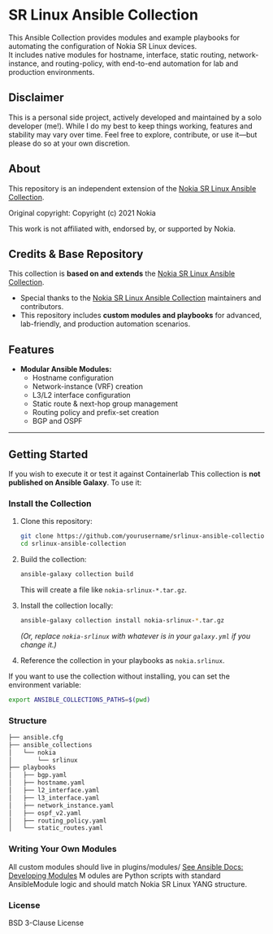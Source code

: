 # SR Linux Ansible Collection

This Ansible Collection provides modules and example playbooks for automating the configuration of Nokia SR Linux devices.  
It includes native modules for hostname, interface, static routing, network-instance, and routing-policy, with end-to-end automation for lab and production environments.

## Disclaimer
This is a personal side project, actively developed and maintained by a solo developer (me!). While I do my best to keep things working, features and stability may vary over time. Feel free to explore, contribute, or use it—but please do so at your own discretion.

## About

This repository is an independent extension of the [Nokia SR Linux Ansible Collection](https://github.com/nokia/srlinux-ansible-collection).

Original copyright:
  Copyright (c) 2021 Nokia

This work is not affiliated with, endorsed by, or supported by Nokia.

## Credits & Base Repository

This collection is **based on and extends** the [Nokia SR Linux Ansible Collection](https://github.com/nokia/srlinux-ansible-collection).

- Special thanks to the [Nokia SR Linux Ansible Collection](https://github.com/nokia/srlinux-ansible-collection) maintainers and contributors.
- This repository includes **custom modules and playbooks** for advanced, lab-friendly, and production automation scenarios.

## Features

- **Modular Ansible Modules:**  
  - Hostname configuration
  - Network-instance (VRF) creation
  - L3/L2 interface configuration
  - Static route & next-hop group management
  - Routing policy and prefix-set creation
  - BGP and OSPF 

---

## Getting Started

If you wish to execute it or test it against Containerlab 
This collection is **not published on Ansible Galaxy**. To use it:

### **Install the Collection**

1. Clone this repository:
    ```sh
    git clone https://github.com/yourusername/srlinux-ansible-collection.git
    cd srlinux-ansible-collection
    ```

2. Build the collection:
    ```sh
    ansible-galaxy collection build
    ```
    This will create a file like `nokia-srlinux-*.tar.gz`.

3. Install the collection locally:
    ```sh
    ansible-galaxy collection install nokia-srlinux-*.tar.gz
    ```
    *(Or, replace `nokia-srlinux` with whatever is in your `galaxy.yml` if you change it.)*

4. Reference the collection in your playbooks as `nokia.srlinux`.

If you want to use the collection without installing, you can set the environment variable:
```sh
export ANSIBLE_COLLECTIONS_PATHS=$(pwd)
```
### **Structure**
```sh
├── ansible.cfg
├── ansible_collections
│   └── nokia
│       └── srlinux
├── playbooks
│   ├── bgp.yaml
│   ├── hostname.yaml
│   ├── l2_interface.yaml
│   ├── l3_interface.yaml
│   ├── network_instance.yaml
│   ├── ospf_v2.yaml
│   ├── routing_policy.yaml
│   └── static_routes.yaml
```
### **Writing Your Own Modules**

All custom modules should live in plugins/modules/
[See Ansible Docs: Developing Modules](https://docs.ansible.com/ansible/latest/dev_guide/developing_modules_general.html#preparing-an-environment-for-developing-ansible-modules)
M
odules are Python scripts with standard AnsibleModule logic and should match Nokia SR Linux YANG structure.

### License
BSD 3-Clause License